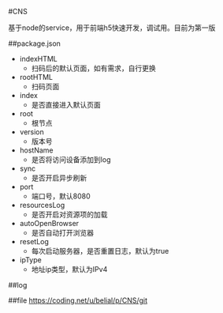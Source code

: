  
#CNS

基于node的service，用于前端h5快速开发，调试用。目前为第一版

##package.json

* indexHTML
	* 扫码后的默认页面，如有需求，自行更换
* rootHTML
	* 扫码页面
* index
	* 是否直接进入默认页面 
* root
	* 根节点
* version
	* 版本号
* hostName
	* 是否将访问设备添加到log
* sync
	* 是否开启异步刷新
* port
	* 端口号，默认8080
* resourcesLog
	* 是否开启对资源项的加载
* autoOpenBrowser
	* 是否自动打开浏览器
* resetLog
	* 每次启动服务器，是否重置日志，默认为true
* ipType
	* 地址ip类型，默认为IPv4         		 				 	 


##log

##file
		https://coding.net/u/belial/p/CNS/git

